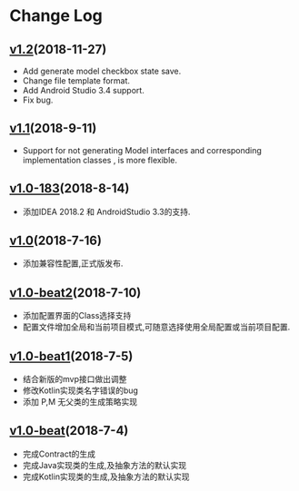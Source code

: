 # Change Log


## [v1.2](https://plugins.jetbrains.com/plugin/10907-mvpautocodeplus)(2018-11-27)

- Add generate model checkbox state save.
- Change file template format.
- Add Android Studio 3.4 support.
- Fix bug.

## [v1.1](https://plugins.jetbrains.com/plugin/10907-mvpautocodeplus)(2018-9-11)

- Support for not generating Model interfaces and corresponding implementation classes , is more flexible.

## [v1.0-183](https://plugins.jetbrains.com/plugin/10907-mvpautocodeplus)(2018-8-14)

- 添加IDEA 2018.2 和 AndroidStudio 3.3的支持.

## [v1.0](https://plugins.jetbrains.com/plugin/10907-mvpautocodeplus)(2018-7-16)

- 添加兼容性配置,正式版发布.

## [v1.0-beat2](https://plugins.jetbrains.com/plugin/10907-mvpautocodeplus)(2018-7-10)

- 添加配置界面的Class选择支持
- 配置文件增加全局和当前项目模式,可随意选择使用全局配置或当前项目配置.

## [v1.0-beat1](https://plugins.jetbrains.com/plugin/10907-mvpautocodeplus)(2018-7-5)

- 结合新版的mvp接口做出调整
- 修改Kotlin实现类名字错误的bug
- 添加 P,M 无父类的生成策略实现


## [v1.0-beat](https://plugins.jetbrains.com/plugin/10907-mvpautocodeplus)(2018-7-4)

- 完成Contract的生成
- 完成Java实现类的生成,及抽象方法的默认实现
- 完成Kotlin实现类的生成,及抽象方法的默认实现
